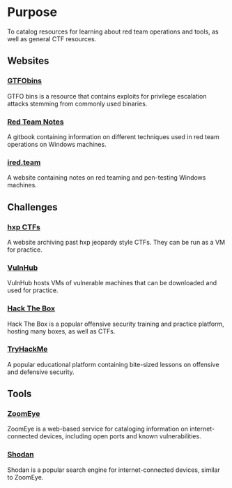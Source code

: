 # Purpose 
To catalog resources for learning about red team operations and tools, as well as general CTF resources.

## Websites
### [GTFObins](https://gtfobins.github.io/)
GTFO bins is a resource that contains exploits for privilege escalation attacks stemming from commonly used binaries. 

### [Red Team Notes](https://dmcxblue.gitbook.io/red-team-notes)
A gitbook containing information on different techniques used in red team operations on Windows machines.

### [ired.team](https://www.ired.team/)
A website containing notes on red teaming and pen-testing Windows machines.

## Challenges
### [hxp CTFs](https://ctf.link/)
A website archiving past hxp jeopardy style CTFs. They can be run as a VM for practice. 

### [VulnHub](https://www.vulnhub.com/)
VulnHub hosts VMs of vulnerable machines that can be downloaded and used for practice.

### [Hack The Box](https://www.hackthebox.com/)
Hack The Box is a popular offensive security training and practice platform, hosting many boxes, as well as CTFs.

### [TryHackMe](https://www.hackthebox.com/)
A popular educational platform containing bite-sized lessons on offensive and defensive security.

## Tools
### [ZoomEye](https://www.zoomeye.hk/) 
ZoomEye is a web-based service for cataloging information on internet-connected devices, including open ports and known vulnerabilities.

### [Shodan](https://www.shodan.io/)
Shodan is a popular search engine for internet-connected devices, similar to ZoomEye.
